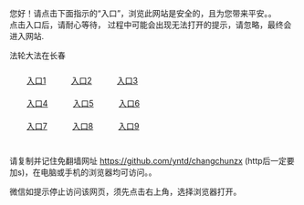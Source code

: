 您好！请点击下面指示的“入口”，浏览此网站是安全的，且为您带来平安。。 <br/>
点击入口后，请耐心等待， 过程中可能会出现无法打开的提示，请忽略，最终会进入网站. </br>

法轮大法在长春<br/>
<div style="padding:10px"><a style="margin:20px" target="_blank" href="https://d1xmomdi7dakym.cloudfront.net/2Qpsp?knbpoim" id="ccLink1" rel="nofollow">入口1</a> <a target="_blank" style="margin:20px" href="https://d1kbgm3b5m4g10.cloudfront.net/2Qpsp?wdmab" id="ccLink2" rel="nofollow">入口2</a> <a style="margin:20px" target="_blank" href="https://d1ndam6l3kk0ie.cloudfront.net/2Qpsp?vkuczn" id="ccLink3" rel="nofollow">入口3</a></div>

<div style="padding:10px" ><a style="margin:20px" target="_blank" href="https://d1xmomdi7dakym.cloudfront.net/2Qpsp?knbpoim" id="ccLink4" rel="nofollow">入口4</a> <a style="margin:20px" href="https://d1kbgm3b5m4g10.cloudfront.net/2Qpsp?wdmab" target="_blank" id="ccLink5" rel="nofollow">入口5</a> <a style="margin:20px" href="https://d1ndam6l3kk0ie.cloudfront.net/2Qpsp?vkuczn" target="_blank" id="ccLink6" rel="nofollow">入口6</a></div>

<div style="padding:10px"><a style="margin:20px" target="_blank" href="https://d1xmomdi7dakym.cloudfront.net/2Qpsp?knbpoim" id="ccLink7" rel="nofollow">入口7</a> <a style="margin:20px" href="https://d1kbgm3b5m4g10.cloudfront.net/2Qpsp?wdmab" target="_blank" id="ccLink8" rel="nofollow">入口8</a> <a style="margin:20px" target="_blank" href="https://d1ndam6l3kk0ie.cloudfront.net/2Qpsp?vkuczn" id="ccLink9" rel="nofollow">入口9</a></div>

<br/>



请复制并记住免翻墙网址 https://github.com/yntd/changchunzx (http后一定要加s)，在电脑或手机的浏览器均可访问。。<br/>

微信如提示停止访问该网页，须先点击右上角，选择浏览器打开。
